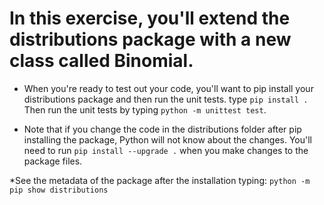 # In this exercise, you'll extend the distributions package with a new class called Binomial. 

* When you're ready to test out your code, you'll want to pip install your distributions package and then run the unit tests.
type `pip install .` Then run the unit tests by typing `python -m unittest test`. 

* Note that if you change the code in the distributions folder after pip installing the package, Python will not know about the changes. 
You'll need to run `pip install --upgrade .` when you make changes to the package files.

*See the metadata of the package after the installation typing: 
`python -m pip show distributions`
